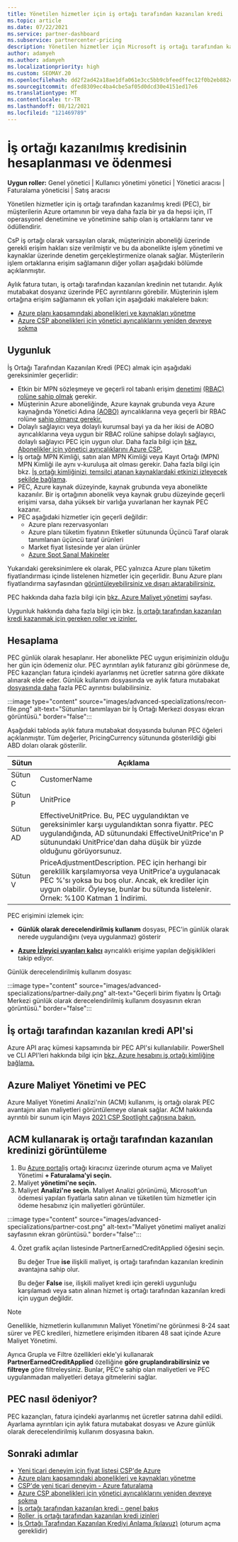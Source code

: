 ```yaml
---
title: Yönetilen hizmetler için iş ortağı tarafından kazanılan kredi
ms.topic: article
ms.date: 07/22/2021
ms.service: partner-dashboard
ms.subservice: partnercenter-pricing
description: Yönetilen hizmetler için Microsoft iş ortağı tarafından kazanılan kredinin (PEC) nasıl hesaplanmış ve ücretli olduğunu ve uygun olduğundan emin olun.
author: adamyeh
ms.author: adamyeh
ms.localizationpriority: high
ms.custom: SEOMAY.20
ms.openlocfilehash: dd2f2ad42a18ae1dfa061e3cc5bb9cbfeedffec12f0b2eb882cc8093bbc8d9ed
ms.sourcegitcommit: dfed8309ec4ba4cbe5af05d0dcd30e4151ed17e6
ms.translationtype: MT
ms.contentlocale: tr-TR
ms.lasthandoff: 08/12/2021
ms.locfileid: "121469789"
---
```

# <a name="how-the-partner-earned-credit-is-calculated-and-paid"></a>İş ortağı kazanılmış kredisinin hesaplanması ve ödenmesi

**Uygun roller:** Genel yönetici | Kullanıcı yönetimi yönetici | Yönetici aracısı | Faturalama yöneticisi | Satış aracısı

Yönetilen hizmetler için iş ortağı tarafından kazanılmış kredi (PEC), bir müşterilerin Azure ortamının bir veya daha fazla bir ya da hepsi için, IT operasyonel denetimine ve yönetimine sahip olan iş ortaklarını tanır ve ödüllendirir. 

CsP iş ortağı olarak varsayılan olarak, müşterinizin aboneliği üzerinde gerekli erişim hakları size verilmiştir ve bu da abonelikte işlem yönetimi ve kaynaklar üzerinde denetim gerçekleştirmenize olanak sağlar. Müşterilerin işlem ortaklarına erişim sağlamanın diğer yolları aşağıdaki bölümde açıklanmıştır.

Aylık fatura tutarı, iş ortağı tarafından kazanılan kredinin net tutarıdır. Aylık mutabakat dosyanız üzerinde PEC ayrıntılarını görebilir. Müşterinin işlem ortağına erişim sağlamanın ek yolları için aşağıdaki makalelere bakın:

- [Azure planı kapsamındaki abonelikleri ve kaynakları yönetme](azure-plan-manage.md)
- [Azure CSP abonelikleri için yönetici ayrıcalıklarını yeniden devreye sokma](/revoke-reinstate-csp.md)

## <a name="eligibility"></a>Uygunluk

İş Ortağı Tarafından Kazanılan Kredi (PEC) almak için aşağıdaki gereksinimler geçerlidir:

- Etkin bir MPN sözleşmeye ve geçerli rol tabanlı erişim [denetimi](azure-roles-perms-pec.md) [(RBAC) rolüne sahip olmak](/azure/role-based-access-control/overview) gerekir.
- Müşterinin Azure aboneliğinde, Azure kaynak grubunda veya Azure kaynağında Yönetici Adına [(AOBO)](https://channel9.msdn.com/Series/cspdev/Module-11-Admin-On-Behalf-Of-AOBO) ayrıcalıklarına veya geçerli bir RBAC rolüne [sahip olmanız gerekir.](azure-roles-perms-pec.md)
- Dolaylı sağlayıcı veya dolaylı kurumsal bayi ya da her ikisi de AOBO ayrıcalıklarına veya uygun bir RBAC rolüne sahipse dolaylı sağlayıcı, dolaylı sağlayıcı PEC için uygun olur. Daha fazla bilgi için [bkz. Abonelikler için yönetici ayrıcalıklarını Azure CSP.](revoke-reinstate-csp.md)
- İş ortağı MPN Kimliği, satın alan MPN Kimliği veya Kayıt Ortağı (MPN) MPN Kimliği ile aynı v-kuruluşa ait olması gerekir. Daha fazla bilgi için bkz. [İş ortağı kimliğinizi, temsilci atanan kaynaklardaki etkinizi izleyecek şekilde bağlama](/azure/lighthouse/how-to/partner-earned-credit).
- PEC, Azure kaynak düzeyinde, kaynak grubunda veya abonelikte kazanılır. Bir iş ortağının abonelik veya kaynak grubu düzeyinde geçerli erişimi varsa, daha yüksek bir varlığa yuvarlanan her kaynak PEC kazanır.
- PEC aşağıdaki hizmetler için geçerli değildir:
    - Azure planı rezervasyonları
    - Azure planı tüketim fiyatının Etiketler sütununda Üçüncü Taraf olarak tanımlanan üçüncü taraf ürünleri
    - Market fiyat listesinde yer alan ürünler
    - [Azure Spot Sanal Makineler](https://partner.microsoft.com/resources/collection/azure-spot-in-csp#/)

Yukarıdaki gereksinimlere ek olarak, PEC yalnızca Azure planı tüketim fiyatlandırması içinde listelenen hizmetler için geçerlidir. Bunu Azure planı fiyatlandırma sayfasından [görüntüleyebilirsiniz ve dışarı aktarabilirsiniz.](https://partner.microsoft.com/commerce/sales)

PEC hakkında daha fazla bilgi için [bkz. Azure Maliyet yönetimi](/azure/cost-management-billing/costs/get-started-partners) sayfası.

Uygunluk hakkında daha fazla bilgi için bkz. [İş ortağı tarafından kazanılan kredi kazanmak için gereken roller ve izinler.](azure-roles-perms-pec.md)

## <a name="calculation"></a>Hesaplama

PEC günlük olarak hesaplanır. Her abonelikte PEC uygun erişiminizin olduğu her gün için ödemeniz olur. PEC ayrıntıları aylık faturanız gibi görünmese de, PEC kazançları fatura içindeki ayarlanmış net ücretler satırına göre dikkate alınarak elde eder. Günlük kullanım dosyasında ve aylık fatura mutabakat [dosyasında daha](daily-rated-usage-recon-files.md) fazla PEC ayrıntısı bulabilirsiniz.

:::image type="content" source="images/advanced-specializations/recon-file.png" alt-text="Sütunları tanımlayan bir İş Ortağı Merkezi dosyası ekran görüntüsü." border="false":::

Aşağıdaki tabloda aylık fatura mutabakat dosyasında bulunan PEC öğeleri açıklanmıştır. Tüm değerler, PricingCurrency sütununda gösterildiği gibi ABD doları olarak gösterilir.

| Sütun  | Açıklama  |
| --------  | -------  |
| Sütun C  | CustomerName  |
| Sütun P | UnitPrice |
| Sütun AD | EffectiveUnitPrice. Bu, PEC uygulandıktan ve gereksinimler karşı uygulandıktan sonra fiyattır. PEC uygulandığında, AD sütunundaki EffectiveUnitPrice'ın P sütunundaki UnitPrice'dan daha düşük bir yüzde olduğunu görüyorsunuz.   |
| Sütun V  | PriceAdjustmentDescription. PEC için herhangi bir gereklilik karşılamıyorsa veya UnitPrice'a uygulanacak PEC %'sı yoksa bu boş olur. Ancak, ek krediler için uygun olabilir. Öyleyse, bunlar bu sütunda listelenir. Örnek: %100 Katman 1 İndirimi.   |

PEC erişimini izlemek için:

- **Günlük olarak derecelendirilmiş kullanım** dosyası, PEC'in günlük olarak nerede uygulandığını (veya uygulanmaz) gösterir

- [**Azure İzleyici uyarıları kalıcı**](azure-plan-manage.md) ayrıcalıklı erişime yapılan değişiklikleri takip ediyor.

Günlük derecelendirilmiş kullanım dosyası:

:::image type="content" source="images/advanced-specializations/partner-daily.png" alt-text="Geçerli birim fiyatını İş Ortağı Merkezi günlük olarak derecelendirilmiş kullanım dosyasının ekran görüntüsü." border="false":::

## <a name="partner-earned-credit-api"></a>İş ortağı tarafından kazanılan kredi API'si

Azure API araç kümesi kapsamında bir PEC API'si kullanılabilir. PowerShell ve CLI API'leri hakkında bilgi için [bkz. Azure hesabını iş ortağı kimliğine bağlama.](/azure/cost-management-billing/manage/link-partner-id)

## <a name="azure-cost-management-and-pec"></a>Azure Maliyet Yönetimi ve PEC

Azure Maliyet Yönetimi Analizi'nin (ACM) kullanımı, iş ortağı olarak PEC avantajını alan maliyetleri görüntülemeye olanak sağlar. ACM hakkında ayrıntılı bir sunum için Mayıs [2021 CSP Spotlight çağrısına bakın.](https://commercial_licensing.eventbuilder.com/2021MayCSPSpotlight)

## <a name="use-acm-to-view-your-partner-earned-credit"></a>ACM kullanarak iş ortağı tarafından kazanılan kredinizi görüntüleme

1. Bu [Azure portal](https://portal.azure.com/)iş ortağı kiracınız üzerinde oturum açma ve Maliyet Yönetimi **+ Faturalama'yi seçin.**
2. Maliyet **yönetimi'ne seçin.**
3. Maliyet **Analizi'ne seçin.**
Maliyet Analizi görünümü, Microsoft'un ödemesi yapılan fiyatlarla satın alınan ve tüketilen tüm hizmetler için ödeme hesabınız için maliyetleri görüntüler.

:::image type="content" source="images/advanced-specializations/partner-cost.png" alt-text="Maliyet yönetimi maliyet analizi sayfasının ekran görüntüsü." border="false":::

4. Özet grafik açılan listesinde PartnerEarnedCreditApplied öğesini seçin. 

    Bu değer True **ise** ilişkili maliyet, iş ortağı tarafından kazanılan kredinin avantajına sahip olur.

    Bu değer **False** ise, ilişkili maliyet kredi için gerekli uygunluğu karşılamadı veya satın alınan hizmet iş ortağı tarafından kazanılan kredi için uygun değildir.

>[!NOTE]
>Genellikle, hizmetlerin kullanımının Maliyet Yönetimi'ne görünmesi 8-24 saat sürer ve PEC kredileri, hizmetlere erişimden itibaren 48 saat içinde Azure Maliyet Yönetimi.

Ayrıca Grupla ve Filtre özellikleri ekle'yi kullanarak **PartnerEarnedCreditApplied** özelliğine **göre gruplandırabilirsiniz** **ve filtreye** göre filtreleysiniz. Bunlar, PEC'e sahip olan maliyetleri ve PEC uygulanmadan maliyetleri detaya gitmelerini sağlar.

## <a name="how-is-pec-paid"></a>PEC nasıl ödeniyor?
PEC kazançları, fatura içindeki ayarlanmış net ücretler satırına dahil edildi. Ayarlama ayrıntıları için aylık fatura mutabakat dosyası ve Azure günlük olarak derecelendirilmiş kullanım dosyasına bakın.

## <a name="next-steps"></a>Sonraki adımlar

- [Yeni ticari deneyim için fiyat listesi CSP'de Azure](azure-plan-price-list.md)
- [Azure planı kapsamındaki abonelikleri ve kaynakları yönetme](azure-plan-manage.md)
- [CSP'de yeni ticari deneyim - Azure faturalama](azure-plan-billing.md)
- [Azure CSP abonelikleri için yönetici ayrıcalıklarını yeniden devreye sokma](revoke-reinstate-csp.md)
- [İş ortağı tarafından kazanılan kredi - genel bakış](partner-earned-credit.md)
- [Roller, iş ortağı tarafından kazanılan kredi izinleri](azure-roles-perms-pec.md)
- [İş Ortağı Tarafından Kazanılan Krediyi Anlama (kılavuz)](https://partner.microsoft.com/resources/detail/understanding-partner-earned-credit-pdf) (oturum açma gereklidir)